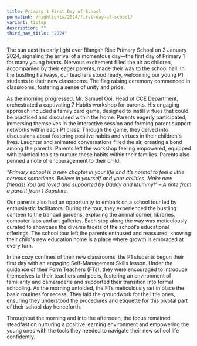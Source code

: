 ```yaml
---
title: Primary 1 First Day of School
permalink: /highlights/2024/first-day-of-school/
variant: tiptap
description: ""
third_nav_title: "2024"
---
```

<p>The sun cast its early light over Blangah Rise Primary School on 2 January 2024, signaling the arrival of a momentous day—the first day of Primary 1 for many young hearts. Nervous excitement filled the air as children, accompanied by their eager parents, made their way to the school hall. In the bustling hallways, our teachers stood ready, welcoming our young P1 students to their new classrooms. The flag raising ceremony commenced in classrooms, fostering a sense of unity and pride.</p><p>As the morning progressed, Mr. Samuel Ooi, Head of CCE Department, orchestrated a captivating 7 Habits workshop for parents. His engaging approach included a family card game, designed to instill virtues that could be practiced and discussed within the home. Parents eagerly participated, immersing themselves in the interactive session and forming parent support networks within each P1 class. Through the game, they delved into discussions about fostering positive habits and virtues in their children's lives. Laughter and animated conversations filled the air, creating a bond among the parents. Parents left the workshop feeling empowered, equipped with practical tools to nurture these habits within their families. Parents also penned a note of encouragement to their child.</p><p><em>“Primary school is a new chapter in your life and it’s normal to feel a little nervous sometimes. Believe in yourself and your abilities. Make new friends! You are loved and supported by Daddy and Mummy!” – A note from a parent from 1 Sapphire.</em></p><p>Our parents also had an opportunity to embark on a school tour led by enthusiastic facilitators. During the tour, they experienced the bustling canteen to the tranquil gardens, exploring the animal corner, libraries, computer labs and art galleries. Each stop along the way was meticulously curated to showcase the diverse facets of the school's educational offerings. The school tour left the parents enthused and reassured, knowing their child's new education home is a place where growth is embraced at every turn.</p><p>In the cozy confines of their new classrooms, the P1 students begun their first day with an engaging Self-Management Skills lesson. Under the guidance of their Form Teachers (FTs), they were encouraged to introduce themselves to their teachers and peers, fostering an environment of familiarity and camaraderie and supported their transition into formal schooling. As the morning unfolded, the FTs meticulously set in place the basic routines for recess. They laid the groundwork for the little ones, ensuring they understood the procedures and etiquette for this pivotal part of their school day henceforth.</p><p>Throughout the morning and into the afternoon, the focus remained steadfast on nurturing a positive learning environment and empowering the young ones with the tools they needed to navigate their new school life confidently.</p><p></p><p></p>